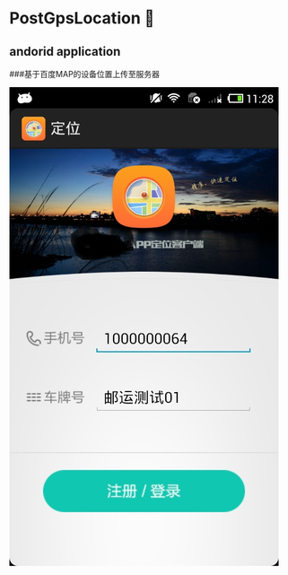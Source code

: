 # PostGpsLocation       :space_invader:
## andorid application
###基于百度MAP的设备位置上传至服务器


![no1](https://github.com/Felix-007/PostGpsLocation/blob/master/screenshots/no1.png "no1")

